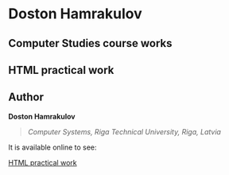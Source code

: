 # Doston Hamrakulov

## Computer Studies course works

## HTML practical work

## Author
**Doston Hamrakulov**
>*Computer Systems, Riga Technical University, Riga, Latvia*

It is available online to see:

<a href="https://simple-push-notification-9cdbd.firebaseapp.com/">HTML practical work</a>